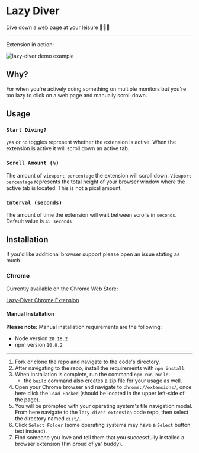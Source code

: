 # Lazy Diver

Dive down a web page at your leisure 🌊🤿🪸

---

Extension in action:

![lazy-diver demo example](./docs/lazy-diver-demo.gif)

## Why?

For when you're actively doing something on multiple monitors but you're
too lazy to click on a web page and manually scroll down.

## Usage

### `Start Diving?`

`yes` or `no` toggles represent whether the extension is active. When the extension is active it will scroll down an active tab.

### `Scroll Amount (%)`

The amount of `viewport percentage` the extension will scroll down. `Viewport percentage` represents the total height of your browser window
where the active tab is located. This is not a pixel amount. 

### `Interval (seconds)`

The amount of time the extension will wait between scrolls in `seconds`. Default value is `45 seconds`

## Installation

If you'd like additional browser support please open an issue stating as much.

### Chrome

Currently available on the Chrome Web Store:

[Lazy-Diver Chrome Extension](https://chromewebstore.google.com/detail/lazy-diver/jjomapmjaabdfcmpamfmlalcoaimegjo)

#### Manual Installation

**Please note:** Manual installation requirements are the following:

- Node version `20.18.2` 
- npm version `10.8.2`

---

1. Fork or clone the repo and navigate to the code's directory.
2. After navigating to the repo, install the requirements with `npm install`.
3. When installation is complete, run the command `npm run build`.
	- the `build` command also creates a zip file for your usage as well.
4. Open your Chrome browser and navigate to `chrome://extensions/`, once here click the `Load Packed` (should be located in the upper left-side of the page).
5. You will be prompted with your operating system's file navigation modal. From here navigate to the `lazy-diver-extension` code repo, then
	 select the directory named `dist/`.
6. Click `Select Folder` (some operating systems may have a `Select` button text instead).
7. Find someone you love and tell them that you successfully installed a browser extension (I'm proud of ya' buddy).

